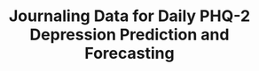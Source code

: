 --- 
abstract: '' 
authors: 
 - A Kathan
 -  A Triantafyllopoulos
 -  X He
 -  M Milling
 -  T Yan
 -  ST Rajamani
 -  ...
doi: '' 
featured: false 
publication: '*arXiv preprint arXiv:*, NA' 
publication_short: '' 
publishDate: '2022-01-01' 
title: 'Journaling Data for Daily PHQ-2 Depression Prediction and Forecasting' 
url_code: '' 
url_dataset: '' 
url_pdf: '' 
url_poster: '' 
url_project: '' 
url_slides: '' 
url_source: '' 
url_video: '' 
---